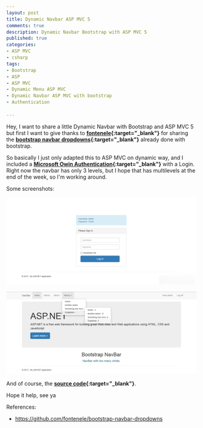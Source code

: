 ```yaml
---
layout: post
title: Dynamic Navbar ASP MVC 5
comments: true
description: Dynamic Navbar Bootstrap with ASP MVC 5 
published: true
categories:
- ASP MVC
- csharp
tags:
- Bootstrap
- ASP
- ASP MVC
- Dynamic Menu ASP MVC
- Dynamic Navbar ASP MVC with bootstrap
- Authentication

---
```


Hey, I want to share a little Dynamic Navbar with Bootstrap and ASP MVC 5 but first I want to give thanks to **[fontenele](https://github.com/fontenele){:target="_blank"}**
for sharing the **[bootstrap navbar dropdowns](https://github.com/fontenele/bootstrap-navbar-dropdowns){:target="_blank"}** already done with bootstrap.

So basically I just only adapted this to ASP MVC on dynamic way, and I included a **[Microsoft Owin Authentication](http://www.asp.net/aspnet/overview/owin-and-katana/owin-oauth-20-authorization-server){:target="_blank"}** with a Login. Right now the 
navbar has only 3 levels, but I hope that has multilevels at the end of the week, so I'm working around.

Some screenshots:

<center>
<img alt="phplinux" src="/images/dynamic-menu-asp-1.png">
</center>
<br>
<center>
<img alt="phplinux" src="/images/dynamic-menu-asp-2.png">
</center>

And of course, the **[source code](https://github.com/lvasquez/Dynamic-Menu-ASP-MVC){:target="_blank"}**.

Hope it help, see ya

References:

* <a target="_blank" href="https://github.com/fontenele/bootstrap-navbar-dropdowns">https://github.com/fontenele/bootstrap-navbar-dropdowns</a>

